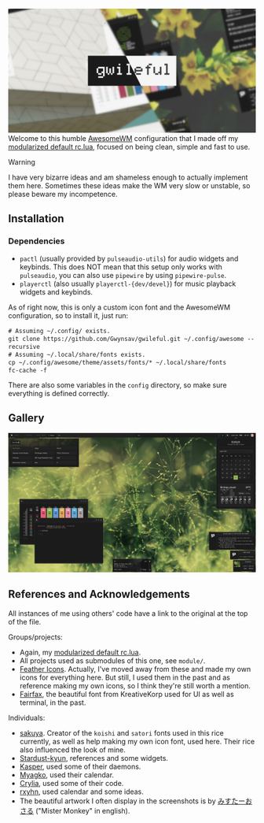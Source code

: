 ![Welcome!](assets/banner.png)
Welcome to this humble [AwesomeWM](https://awesomewm.org/) configuration that I made off
my [modularized default rc.lua](https://github.com/Gwynsav/modular-awm-default), focused
on being clean, simple and fast to use.

> [!WARNING]
> I have very bizarre ideas and am shameless enough to actually implement them here.
Sometimes these ideas make the WM very slow or unstable, so please beware my incompetence.

## Installation

### Dependencies
- `pactl` (usually provided by `pulseaudio-utils`) for audio widgets and keybinds. This
does NOT mean that this setup only works with `pulseaudio`, you can also use `pipewire`
by using `pipewire-pulse`.
- `playerctl` (also usually `playerctl-{dev/devel}`) for music playback widgets and
keybinds.
<!-- - `NetworkManager` for network widgets, still TODO. -->
<!-- - `bluez` for bluetooth widgets, still TODO. -->

As of right now, this is only a custom icon font and the AwesomeWM configuration, so to
install it, just run:
```
# Assuming ~/.config/ exists.
git clone https://github.com/Gwynsav/gwileful.git ~/.config/awesome --recursive
# Assuming ~/.local/share/fonts exists.
cp ~/.config/awesome/theme/assets/fonts/* ~/.local/share/fonts
fc-cache -f
```
There are also some variables in the `config` directory, so make sure everything is
defined correctly.

## Gallery

![How it looks as of 29/08/2024](assets/showcase.png)

## References and Acknowledgements

All instances of me using others' code have a link to the original at the top of the file.

Groups/projects:
- Again, my [modularized default rc.lua](https://github.com/Gwynsav/modular-awm-default).
- All projects used as submodules of this one, see `module/`.
- [Feather Icons](https://feathericons.com/). Actually, I've moved away from these and
made my own icons for everything here. But still, I used them in the past and as
reference making my own icons, so I think they're still worth a mention.
- [Fairfax](https://www.kreativekorp.com/software/fonts/fairfaxhd/), the beautiful font
from KreativeKorp used for UI as well as terminal, in the past.

Individuals:
- [sakuya](https://codeberg.org/moseni/bitmap-fonts). Creator of the `koishi` and `satori`
fonts used in this rice currently, as well as help making my own icon font, used here.
Their rice also influenced the look of mine.
- [Stardust-kyun](https://github.com/Stardust-kyun/dotfiles), references and some widgets.
- [Kasper](https://github.com/Kasper24/KwesomeDE), used some of their daemons. 
- [Myagko](https://github.com/myagko/dotfiles), used their calendar.
- [Crylia](https://github.com/Crylia/crylia-theme/), used some of their code. 
- [rxyhn](https://github.com/rxyhn/yoru), used calendar and some ideas.
- The beautiful artwork I often display in the screenshots is by
[みすたーおさる](https://www.pixiv.net/en/users/10770935) ("Mister Monkey" in english).
